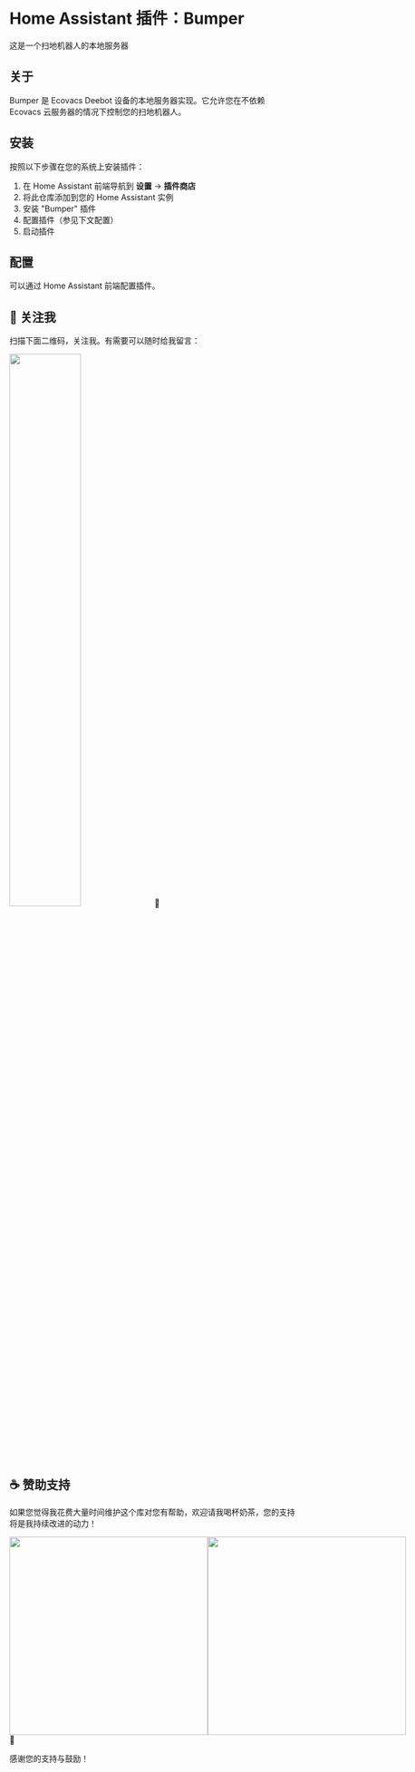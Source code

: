 # Home Assistant 插件：Bumper

这是一个扫地机器人的本地服务器

## 关于

Bumper 是 Ecovacs Deebot 设备的本地服务器实现。它允许您在不依赖 Ecovacs 云服务器的情况下控制您的扫地机器人。

## 安装

按照以下步骤在您的系统上安装插件：

1. 在 Home Assistant 前端导航到 **设置** -> **插件商店**
2. 将此仓库添加到您的 Home Assistant 实例
3. 安装 "Bumper" 插件
4. 配置插件（参见下文配置）
5. 启动插件

## 配置

可以通过 Home Assistant 前端配置插件。

## 📱 关注我

扫描下面二维码，关注我。有需要可以随时给我留言：

<img src="https://gitee.com/desmond_GT/hassio-addons/raw/main/WeChat_QRCode.png" width="50%" /> 📲

## ☕ 赞助支持

如果您觉得我花费大量时间维护这个库对您有帮助，欢迎请我喝杯奶茶，您的支持将是我持续改进的动力！

<div style="display: flex; justify-content: space-between;">
  <img src="https://gitee.com/desmond_GT/hassio-addons/raw/main/1_readme/Ali_Pay.jpg" height="350px" />
  <img src="https://gitee.com/desmond_GT/hassio-addons/raw/main/1_readme/WeChat_Pay.jpg" height="350px" />
</div> 💖

感谢您的支持与鼓励！
